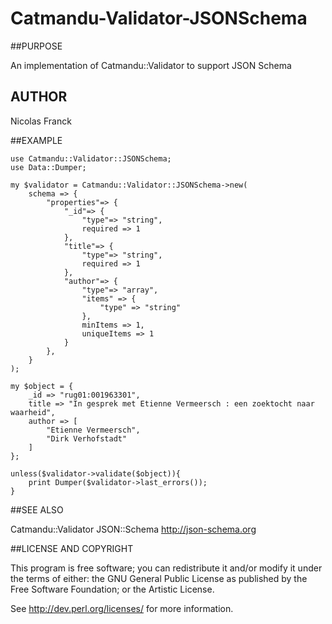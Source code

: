 Catmandu-Validator-JSONSchema
========

##PURPOSE

An implementation of Catmandu::Validator to support JSON Schema

## AUTHOR

Nicolas Franck

##EXAMPLE

    use Catmandu::Validator::JSONSchema;
    use Data::Dumper;

    my $validator = Catmandu::Validator::JSONSchema->new(
        schema => {
            "properties"=> {
                "_id"=> {
                    "type"=> "string",
                    required => 1
                },
                "title"=> {
                    "type"=> "string",
                    required => 1
                },
                "author"=> {
                    "type"=> "array",
                    "items" => {
                        "type" => "string"
                    },
                    minItems => 1,
                    uniqueItems => 1
                }
            },
        }
    );

    my $object = {
        _id => "rug01:001963301",
        title => "In gesprek met Etienne Vermeersch : een zoektocht naar waarheid",
        author => [
            "Etienne Vermeersch",
            "Dirk Verhofstadt"
        ]
    };

    unless($validator->validate($object)){
        print Dumper($validator->last_errors());
    }

##SEE ALSO

Catmandu::Validator
JSON::Schema
http://json-schema.org

##LICENSE AND COPYRIGHT

This program is free software; you can redistribute it and/or modify it
under the terms of either: the GNU General Public License as published
by the Free Software Foundation; or the Artistic License.

See http://dev.perl.org/licenses/ for more information.

